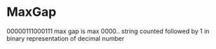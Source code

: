 # MaxGap
00000111000111 max gap is max 0000.. string  counted followed by  1 in binary representation of decimal number
